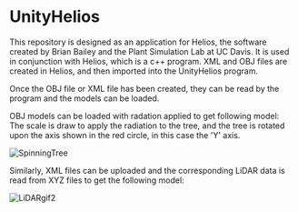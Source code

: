 # UnityHelios

This repository is designed as an application for Helios, the software created by Brian Bailey and the Plant Simulation Lab at UC Davis. It is used in conjunction
with Helios, which is a c++ program. XML and OBJ files are created in Helios, and then imported into the UnityHelios program.

Once the OBJ file or XML file has been created, they can be read by the program and the models can be loaded.

OBJ models can be loaded with radation applied to get following model: The scale is draw to apply the radiation to the tree, and the tree is rotated upon the axis shown in the red circle, in this case the 'Y' axis.

![SpinningTree](https://user-images.githubusercontent.com/81535423/183919368-8dfa26e0-ba79-4c4f-90db-bdd2a439fdf9.gif)

Similarly, XML files can be uploaded and the corresponding LiDAR data is read from XYZ files to get the following model:

![LiDARgif2](https://user-images.githubusercontent.com/81535423/183904447-25accb71-ebc0-4494-9e9f-c17c3eb020fa.gif)
